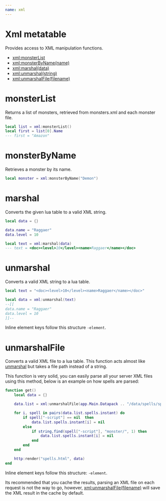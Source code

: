 ```yaml
---
name: xml
---
```


# Xml metatable

Provides access to XML manipulation functions.

- [xml:monsterList](#monsterlist)
- [xml:monsterByName(name)](#monsterbyname)
- [xml:marshal(data)](#marshal)
- [xml:unmarshal(string)](#unmarshal)
- [xml:unmarshalFile(filename)](#unmarshalfile)

# monsterList

Returns a list of monsters, retrieved from monsters.xml and each monster file.

```lua
local list = xml:monsterList()
local first = list[0].Name
--- first = "Amazon"
```

# monsterByName

Retrieves a monster by its name.

```lua
local monster = xml:monsterByName("Demon")
```

# marshal

Converts the given lua table to a valid XML string.

```lua
local data = {}

data.name = "Raggaer"
data.level = 10

local text = xml:marshal(data)
--- text = <doc><level>10</level><name>Raggaer</name></doc>
```

# unmarshal

Converts a valid XML string to a lua table.

```lua
local text = "<doc><level>10</level><name>Raggaer</name></doc>"

local data = xml:unmarshal(text)
--[[
data.name = "Raggaer"
data.level = 10
]]--
```

Inline element keys follow this structure `-element`.

# unmarshalFile

Converts a valid XML file to a lua table. This function acts almost like [unmarshal](#unmarshal) but takes a file path instead of a string.

This function is very solid, you can easily parse all your server XML files using this method, below is an example on how spells are parsed:

```lua
function get()
    local data = {}

    data.list = xml:unmarshalFile(app.Main.Datapack .. "/data/spells/spells.xml")

    for i, spell in pairs(data.list.spells.instant) do
        if spell["-script"] == nil  then
            data.list.spells.instant[i] = nil
        else
            if string.find(spell["-script"], "monster/", 1) then
                data.list.spells.instant[i] = nil
            end
        end
    end

    http:render("spells.html", data)
end
```

Inline element keys follow this structure: `-element`.

Its recommended that you cache the results, parsing an XML file on each request is not the way to go, however, [xml:unmarshalFile(filename)](#unmarshalfile) will save the XML result in the cache by default.
